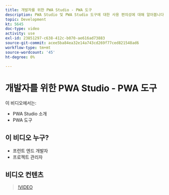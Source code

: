 ```yaml
---
title: 개발자를 위한 PWA Studio - PWA 도구
description: PWA Studio 및 PWA Studio 도구에 대한 사용 편의성에 대해 알아봅니다.
topic: Development
kt: 5645
doc-type: video
activity: use
exl-id: 23851297-c638-412c-b070-ae616ad73883
source-git-commit: acee5ba84ea32e14a743cd269f77ced821548ad6
workflow-type: tm+mt
source-wordcount: '45'
ht-degree: 0%

---
```


# 개발자를 위한 PWA Studio - PWA 도구

이 비디오에서는:

- PWA Studio 소개
- PWA 도구

## 이 비디오 누구?

- 프런트 엔드 개발자
- 프로젝트 관리자

## 비디오 컨텐츠

>[!VIDEO](https://video.tv.adobe.com/v/35716?quality=12&learn=on)
